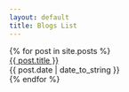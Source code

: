 ```yaml
---
layout: default
title: Blogs List
---
```



<div class="blog-card">
  {% for post in site.posts %}
    <div class="blog-card-link">
      <a href="{{ post.url }}">{{ post.title }}</a>
    </div>
    <div class="blog-card-date">
      {{ post.date | date_to_string }}
    </div>
  {% endfor %}
</div>
